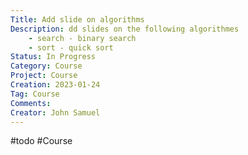 ```yaml
---
Title: Add slide on algorithms
Description: dd slides on the following algorithmes
    - search - binary search
    - sort - quick sort
Status: In Progress
Category: Course
Project: Course
Creation: 2023-01-24
Tag: Course
Comments:
Creator: John Samuel
---
```


#todo #Course 